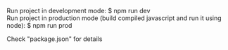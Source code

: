 Run project in development mode: $ npm run dev  
Run project in production mode (build compiled javascript and run it using node): $ npm run prod  
  
Check "package.json" for details  
